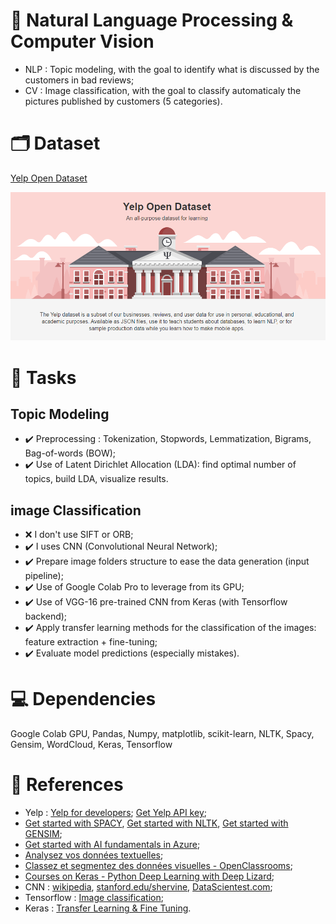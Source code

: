# :dart: Natural Language Processing & Computer Vision
- NLP : Topic modeling, with the goal to identify what is discussed by the customers in bad reviews;
- CV : Image classification, with the goal to classify automaticaly the pictures published by customers (5 categories).

# :card_index_dividers: Dataset
[Yelp Open Dataset](https://www.yelp.com/dataset)

<img src=".\pictures\yelp_open_dataset.png">

# :scroll: Tasks
## Topic Modeling
- :heavy_check_mark: Preprocessing : Tokenization, Stopwords, Lemmatization, Bigrams, Bag-of-words (BOW);
- :heavy_check_mark: Use of Latent Dirichlet Allocation (LDA): find optimal number of topics, build LDA, visualize results.

## image Classification
- :x: I don't use SIFT or ORB;
- :heavy_check_mark: I uses CNN (Convolutional Neural Network);
- :heavy_check_mark: Prepare image folders structure to ease the data generation (input pipeline);
- :heavy_check_mark: Use of Google Colab Pro to leverage from its GPU;
- :heavy_check_mark: Use of VGG-16 pre-trained CNN from Keras (with Tensorflow backend);
- :heavy_check_mark: Apply transfer learning methods for the classification of the images: feature extraction + fine-tuning;
- :heavy_check_mark: Evaluate model predictions (especially mistakes).

# :computer: Dependencies
Google Colab GPU, Pandas, Numpy, matplotlib, scikit-learn, NLTK, Spacy, Gensim, WordCloud, Keras, Tensorflow

# :pushpin: References 
- Yelp : [Yelp for developers](https://www.yelp.com/developers?country=US); [Get Yelp API key](https://ultimateelementor.com/docs/get-yelp-api-key/);
- [Get started with SPACY](https://spacy.io/usage), [Get started with NLTK](https://www.nltk.org/), [Get started with GENSIM](https://radimrehurek.com/gensim/);
- [Get started with AI fundamentals in Azure](https://docs.microsoft.com/fr-fr/learn/modules/get-started-ai-fundamentals/);
- [Analysez vos données textuelles](https://openclassrooms.com/fr/courses/4470541-analysez-vos-donnees-textuelles);
- [Classez et segmentez des données visuelles - OpenClassrooms](https://openclassrooms.com/fr/courses/4470531-classez-et-segmentez-des-donnees-visuelles);
- [Courses on Keras - Python Deep Learning with Deep Lizard](https://deeplizard.com/learn/playlist/PLZbbT5o_s2xrwRnXk_yCPtnqqo4_u2YGL);
- CNN : [wikipedia](https://fr.wikipedia.org/wiki/R%C3%A9seau_neuronal_convolutif), [stanford.edu/shervine](https://stanford.edu/~shervine/l/fr/teaching/cs-230/pense-bete-reseaux-neurones-convolutionnels), [DataScientest.com](https://datascientest.com/convolutional-neural-network);
- Tensorflow : [Image classification](https://www.tensorflow.org/tutorials/images/classification?hl=fr);
- Keras : [Transfer Learning & Fine Tuning](https://keras.io/guides/transfer_learning/).